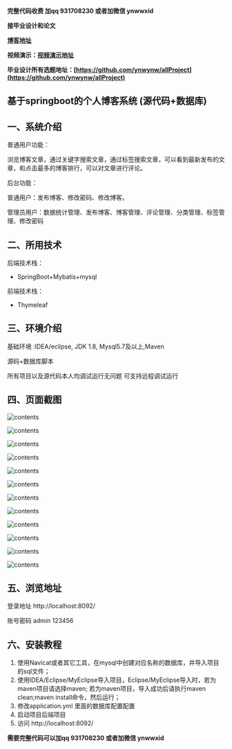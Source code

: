**完整代码收费  加qq  931708230 或者加微信  ynwwxid**

**接毕业设计和论文**

**[博客地址](https://blog.csdn.net/2303_76227485/article/details/128649722)**

**视频演示：[视频演示地址](https://space.bilibili.com/384537280)**

**毕业设计所有选题地址：[https://github.com/ynwynw/allProject](https://github.com/ynwynw/allProject)**

## 基于springboot的个人博客系统 (源代码+数据库)

## 一、系统介绍

普通用户功能：

浏览博客文章，通过关键字搜索文章，通过标签搜索文章，可以看到最新发布的文章，和点击最多的博客排行，可以对文章进行评论。

后台功能：

普通用户：发布博客、修改密码、修改博客。

管理员用户：数据统计管理、发布博客、博客管理、评论管理、分类管理、标签管理、修改密码

## 二、所用技术

后端技术栈：

- SpringBoot+Mybatis+mysql

前端技术栈：

- Thymeleaf


## 三、环境介绍

基础环境 :IDEA/eclipse, JDK 1.8, Mysql5.7及以上,Maven

源码+数据库脚本

所有项目以及源代码本人均调试运行无问题 可支持远程调试运行

## 四、页面截图



![contents](./picture/picture1.png)

![contents](./picture/picture2.png)

![contents](./picture/picture3.png)

![contents](./picture/picture4.png)

![contents](./picture/picture5.png)

![contents](./picture/picture6.png)

![contents](./picture/picture7.png)

![contents](./picture/picture8.png)

![contents](./picture/picture9.png)

![contents](./picture/picture10.png)

![contents](./picture/picture11.png)

![contents](./picture/picture12.png)



## 五、浏览地址

登录地址  http://localhost:8092/

账号密码   admin  123456

## 六、安装教程

1. 使用Navicat或者其它工具，在mysql中创建对应名称的数据库，并导入项目的sql文件；
2. 使用IDEA/Eclipse/MyEclipse导入项目，Eclipse/MyEclipse导入时，若为maven项目请选择maven;
   若为maven项目，导入成功后请执行maven clean;maven install命令，然后运行；
3. 修改application.yml 里面的数据库配置配置
4. 启动项目后端项目 
5. 访问  http://localhost:8092/

**需要完整代码可以加qq   931708230 或者加微信   ynwwxid**

